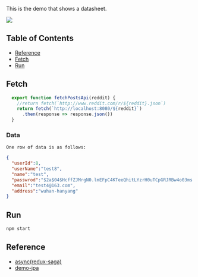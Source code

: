 This is the demo that shows a datasheet.

<img src="https://images2018.cnblogs.com/blog/359743/201806/359743-20180619222509796-2072292283.png" />

## Table of Contents

- [Reference](#reference)
- [Fetch](#fetch)
- [Run](#run)

## Fetch
```js
  export function fetchPostsApi(reddit) {
    //return fetch(`http://www.reddit.com/r/${reddit}.json`)
    return fetch(`http://localhost:8080/${reddit}`)
      .then(response => response.json())
  }
```

### Data
    One row of data is as follows:
```json
{
  "userId":8,
  "userName":"test8",
  "name":"test",
  "passwrod":"$2a$04$HcffZJMrgN0.lmEFpC4KTeeQhitLYzrH0uTCpGRJRBw4o03ms.qWa",
  "email":"test4@163.com",
  "address":"wuhan-hanyang"
}
```

## Run
```bash
npm start
```

## Reference
* [async(redux-saga)](https://github.com/redux-saga/redux-saga/tree/master/examples/async)
* [demo-jpa](https://github.com/xiaobin80/demo-jpa-spring-boot2-mysql)